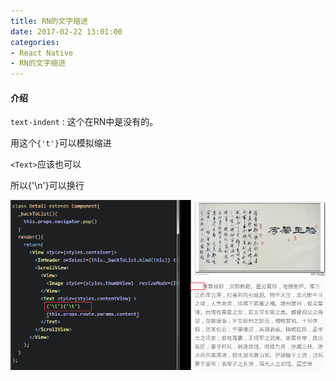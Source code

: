 ```yaml
---
title: RN的文字缩进
date: 2017-02-22 13:01:00
categories:
- React Native
- RN的文字缩进
---
```



#### 介绍

`text-indent` : 这个在RN中是没有的。

用这个`{'t'}`可以模拟缩进

<!--more-->

`<Text>`应该也可以

所以{'\n'}可以换行


![](/assets/rn/3.png)
